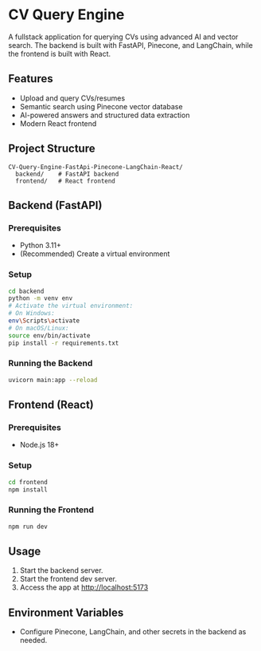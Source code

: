 # CV Query Engine

A fullstack application for querying CVs using advanced AI and vector search. The backend is built with FastAPI, Pinecone, and LangChain, while the frontend is built with React.

## Features
- Upload and query CVs/resumes
- Semantic search using Pinecone vector database
- AI-powered answers and structured data extraction
- Modern React frontend

## Project Structure
```
CV-Query-Engine-FastApi-Pinecone-LangChain-React/
  backend/    # FastAPI backend
  frontend/   # React frontend
```

## Backend (FastAPI)
### Prerequisites
- Python 3.11+
- (Recommended) Create a virtual environment

### Setup
```bash
cd backend
python -m venv env
# Activate the virtual environment:
# On Windows:
env\Scripts\activate
# On macOS/Linux:
source env/bin/activate
pip install -r requirements.txt
```

### Running the Backend
```bash
uvicorn main:app --reload
```

## Frontend (React)
### Prerequisites
- Node.js 18+

### Setup
```bash
cd frontend
npm install
```

### Running the Frontend
```bash
npm run dev
```

## Usage
1. Start the backend server.
2. Start the frontend dev server.
3. Access the app at [http://localhost:5173](http://localhost:5173) 

## Environment Variables
- Configure Pinecone, LangChain, and other secrets in the backend as needed.
